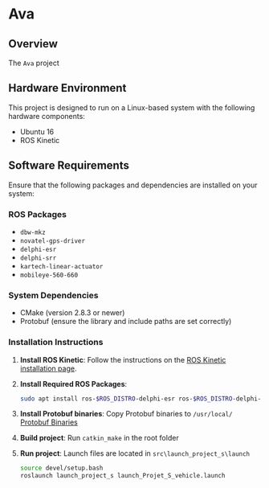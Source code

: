 # Ava

## Overview
The `Ava` project

## Hardware Environment
This project is designed to run on a Linux-based system with the following hardware components:
- Ubuntu 16 
- ROS Kinetic 

## Software Requirements
Ensure that the following packages and dependencies are installed on your system:

### ROS Packages
- `dbw-mkz`
- `novatel-gps-driver`
- `delphi-esr`
- `delphi-srr`
- `kartech-linear-actuator`
- `mobileye-560-660`

### System Dependencies
- CMake (version 2.8.3 or newer)
- Protobuf (ensure the library and include paths are set correctly)

### Installation Instructions
1. **Install ROS Kinetic**:
   Follow the instructions on the [ROS Kinetic installation page](http://wiki.ros.org/kinetic/Installation).

2. **Install Required ROS Packages**:
   ```sh
   sudo apt install ros-$ROS_DISTRO-delphi-esr ros-$ROS_DISTRO-delphi-srr ros-$ROS_DISTRO-kartech-linear-actuator ros-$ROS_DISTRO-mobileye-560-660 ros-$ROS_DISTRO-dbw-mkz ros-$ROS_DISTRO-novatel-gps-driver

3. **Install Protobuf binaries**:
    Copy Protobuf binaries to `/usr/local/` [Protobuf Binaries](https://drive.google.com/file/d/1wWL7qE5e82HqOhfZU1051LX60Kq_Ey94/view?usp=drive_link)

4. **Build project**:
    Run `catkin_make` in the root folder

5. **Run project**:
    Launch files are located in  `src\launch_project_s\launch`
    ```sh
    source devel/setup.bash
    roslaunch launch_project_s launch_Projet_S_vehicle.launch
